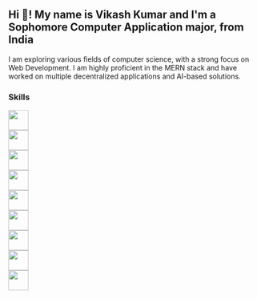## Hi 👋! My name is Vikash Kumar and I'm a Sophomore Computer Application major, from India
I am exploring various fields of computer science, with a strong focus on Web Development. I am highly proficient in the MERN stack and have worked on multiple decentralized applications and AI-based solutions.

### Skills
<p>
  <img src="https://img.icons8.com/color/48/000000/javascript.png" width="40" style="display: inline-block; margin-right: 300px"/>
  <img src="https://img.icons8.com/color/48/000000/typescript.png" width="40" style="display: inline-block; margin-right: 300px"/>
  <img src="https://img.icons8.com/color/48/000000/mongodb.png" width="40" style="display: inline-block; margin-right: 300px"/>
  <img src="https://img.icons8.com/fluency/48/000000/mysql-logo.png" width="40" style="display: inline-block; margin-right: 300px"/>
  <img src="https://img.icons8.com/color/48/000000/react-native.png" width="40" style="display: inline-block; margin-right: 300px"/>
  <img src="https://img.icons8.com/color/48/000000/nodejs.png" width="40" style="display: inline-block; margin-right: 300px"/>
  <img src="https://img.icons8.com/color/48/000000/postgreesql.png" width="40" style="display: inline-block; margin-right: 300px"/>
  <img src="https://img.icons8.com/color/48/000000/python.png" width="40" style="display: inline-block; margin-right: 300px"/>
  <img src="https://img.icons8.com/ios/50/000000/express-js.png" width="40" style="display: inline-block; margin-right: 300px"/>
</p>




<!--
**viky-01/viky-01** is a ✨ _special_ ✨ repository because its `README.md` (this file) appears on your GitHub profile.

Here are some ideas to get you started:

- 🔭 I’m currently working on ...
- 🌱 I’m currently learning ...
- 👯 I’m looking to collaborate on ...
- 🤔 I’m looking for help with ...
- 💬 Ask me about ...
- 📫 How to reach me: ...
- 😄 Pronouns: ...
- ⚡ Fun fact: ...
-->
